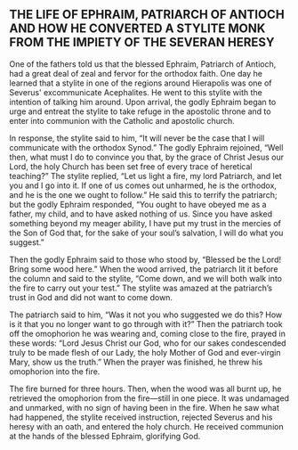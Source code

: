 ## THE LIFE OF EPHRAIM, PATRIARCH OF ANTIOCH AND HOW HE CONVERTED A STYLITE MONK FROM THE IMPIETY OF THE SEVERAN HERESY

One of the fathers told us that the blessed Ephraim, Patriarch of Antioch, had a great deal of zeal and fervor for the orthodox faith. One day he learned that a stylite in one of the regions around Hierapolis was one of Severus' excommunicate Acephalites. He went to this stylite with the intention of talking him around. Upon arrival, the godly Ephraim began to urge and entreat the stylite to take refuge in the apostolic throne and to enter into communion with the Catholic and apostolic church. 

In response, the stylite said to him, “It will never be the case that I will communicate with the orthodox Synod.” The godly Ephraim rejoined, “Well then, what must I do to convince you that, by the grace of Christ Jesus our Lord, the holy Church has been set free of every trace of heretical teaching?” The stylite replied, “Let us light a fire, my lord Patriarch, and let you and I go into it. If one of us comes out unharmed, he is the orthodox, and he is the one we ought to follow.” He said this to terrify the patriarch; but the godly Ephraim responded, “You ought to have obeyed me as a father, my child, and to have asked nothing of us. Since you have asked something beyond my meager ability, I have put my trust in the mercies of the Son of God that, for the sake of your soul’s salvation, I will do what you suggest.” 

Then the godly Ephraim said to those who stood by, “Blessed be the Lord! Bring some wood here.” When the wood arrived, the patriarch lit it before the column and said to the stylite, “Come down, and we will both walk into the fire to carry out your test.” The stylite was amazed at the patriarch’s trust in God and did not want to come down. 

The patriarch said to him, “Was it not you who suggested we do this? How is it that you no longer want to go through with it?” Then the patriarch took off the omophorion he was wearing and, coming close to the fire, prayed in these words: “Lord Jesus Christ our God, who for our sakes condescended truly to be made flesh of our Lady, the holy Mother of God and ever-virgin Mary, show us the truth.” When the prayer was finished, he threw his omophorion into the fire. 

The fire burned for three hours. Then, when the wood was all burnt up, he retrieved the omophorion from the fire—still in one piece. It was undamaged and unmarked, with no sign of having been in the fire. When he saw what had happened, the stylite received instruction, rejected Severus and his heresy with an oath, and entered the holy church. He received communion at the hands of the blessed Ephraim, glorifying God.
